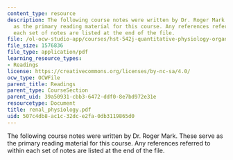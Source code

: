 ```yaml
---
content_type: resource
description: The following course notes were written by Dr. Roger Mark. These serve
  as the primary reading material for this course. Any references referred to within
  each set of notes are listed at the end of the file.
file: /ol-ocw-studio-app/courses/hst-542j-quantitative-physiology-organ-transport-systems-spring-2004/507c4db8ac1c32dce2fa0db3119865d0_renal_physiology.pdf
file_size: 1576836
file_type: application/pdf
learning_resource_types:
- Readings
license: https://creativecommons.org/licenses/by-nc-sa/4.0/
ocw_type: OCWFile
parent_title: Readings
parent_type: CourseSection
parent_uid: 39a50931-cbb3-6472-ddf0-8e7bd972e31e
resourcetype: Document
title: renal_physiology.pdf
uid: 507c4db8-ac1c-32dc-e2fa-0db3119865d0
---
```

The following course notes were written by Dr. Roger Mark. These serve as the primary reading material for this course. Any references referred to within each set of notes are listed at the end of the file.